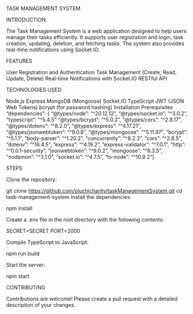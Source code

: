 TASK MANAGEMENT SYSTEM

INTRODUCTION

The Task Management System is a web application designed to help users manage their tasks efficiently. It supports user registration and login, task creation, updating, deletion, and fetching tasks. The system also provides real-time notifications using Socket.IO.

FEATURES

User Registration and Authentication Task Management (Create, Read, Update, Delete) Real-time Notifications with Socket.IO RESTful API

TECHNOLOGIES USED

Node.js Express MongoDB (Mongoose) Socket.IO TypeScript JWT (JSON Web Tokens) bcrypt (for password hashing) Installation Prerequisites “dependencies”: { “@types/node”: “^20.12.12”,
“@types/socket.io”: “^3.0.2”, “typescript”: “^5.4.5” “@types/bcrypt”: “^5.0.2”, “@types/cors”: “^2.8.17”, “@types/dotenv”: “^8.2.0”, “@types/express”: “^4.17.21”, “@types/jsonwebtoken”: “^9.0.6”, “@types/mongoose”: “^5.11.97”, “bcrypt”: “^5.1.1”, “body-parser”: “^1.20.2”, “concurrently”: “^8.2.2”, “cors”: “^2.8.5”, “dotenv”: “^16.4.5”, “express”: “^4.19.2”, “express-validator”: “^7.0.1”, “http”: “^0.0.1-security”, “jsonwebtoken”: “^9.0.2”, “mongoose”: “^8.3.5”, “nodemon”: “^3.1.0”, “socket.io”: “^4.7.5”, “ts-node”: “^10.9.2”}

STEPS

Clone the repository:

git clone https://github.com/oluchicharity/taskManagementSystem.git cd task-management-system Install the dependencies:

npm install

Create a .env file in the root directory with the following contents:

SECRET=SECRET PORT=2000

Compile TypeScript to JavaScript:

npm run build

Start the server:

npm start

CONTRIBUTING

Contributions are welcome! Please create a pull request with a detailed description of your changes.





    

    


    
